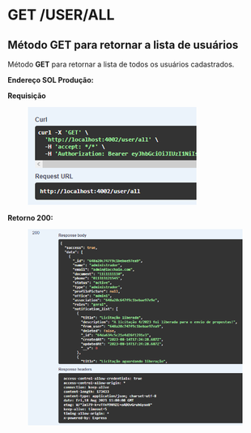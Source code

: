 # GET /USER/ALL

## Método GET para retornar a lista de usuários

Método **GET** para retornar a lista de todos os usuários cadastrados.

**Endereço SOL Produção:**&#x20;

**Requisição**

<figure><img src="../../.gitbook/assets/Screenshot_3 (1) (1).png" alt=""><figcaption></figcaption></figure>

**Retorno 200:**

<figure><img src="../../.gitbook/assets/Screenshot_4 (3).png" alt=""><figcaption></figcaption></figure>
